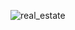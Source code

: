 ![real_estate](https://github.com/trivien11vn/REAL-ESTATE-PROJECT/assets/117751980/a8883fa2-8cf8-40d0-98a6-d34bd4a6e103)


